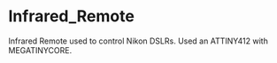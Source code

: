 # Infrared_Remote
Infrared Remote used to control Nikon DSLRs.  Used an ATTINY412 with MEGATINYCORE.
